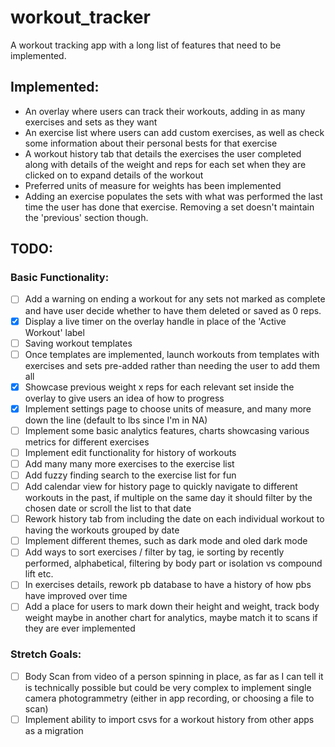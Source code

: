 # workout_tracker

A workout tracking app with a long list of features that need to be implemented.

## Implemented:

- An overlay where users can track their workouts, adding in as many exercises and sets as they want
- An exercise list where users can add custom exercises, as well as check some information about their personal bests for that exercise
- A workout history tab that details the exercises the user completed along with details of the weight and reps for each set when they are clicked on to expand details of the workout
- Preferred units of measure for weights has been implemented
- Adding an exercise populates the sets with what was performed the last time the user has done that exercise. Removing a set doesn't maintain the 'previous' section though.

## TODO:

### Basic Functionality:

- [ ] Add a warning on ending a workout for any sets not marked as complete and have user decide whether to have them deleted or saved as 0 reps.
- [x] Display a live timer on the overlay handle in place of the 'Active Workout' label
- [ ] Saving workout templates
- [ ] Once templates are implemented, launch workouts from templates with exercises and sets pre-added rather than needing the user to add them all
- [x] Showcase previous weight x reps for each relevant set inside the overlay to give users an idea of how to progress
- [x] Implement settings page to choose units of measure, and many more down the line (default to lbs since I'm in NA)
- [ ] Implement some basic analytics features, charts showcasing various metrics for different exercises
- [ ] Implement edit functionality for history of workouts
- [ ] Add many many more exercises to the exercise list
- [ ] Add fuzzy finding search to the exercise list for fun
- [ ] Add calendar view for history page to quickly navigate to different workouts in the past, if multiple on the same day it should filter by the chosen date or scroll the list to that date
- [ ] Rework history tab from including the date on each individual workout to having the workouts grouped by date
- [ ] Implement different themes, such as dark mode and oled dark mode
- [ ] Add ways to sort exercises / filter by tag, ie sorting by recently performed, alphabetical, filtering by body part or isolation vs compound lift etc.
- [ ] In exercises details, rework pb database to have a history of how pbs have improved over time
- [ ] Add a place for users to mark down their height and weight, track body weight maybe in another chart for analytics, maybe match it to scans if they are ever implemented

### Stretch Goals:

- [ ] Body Scan from video of a person spinning in place, as far as I can tell it is technically possible but could be very complex to implement single camera photogrammetry (either in app recording, or choosing a file to scan)
- [ ] Implement ability to import csvs for a workout history from other apps as a migration
